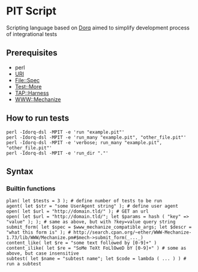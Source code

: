 PIT Script
==========

Scripting language based on [Dorq](https://github.com/kainwinterheart/dorq-dsl) aimed to simplify development process of integrational tests

Prerequisites
-------------

+ perl
+ [URI](https://metacpan.org/release/URI)
+ [File::Spec](https://metacpan.org/release/PathTools)
+ [Test::More](https://metacpan.org/release/Test-Simple)
+ [TAP::Harness](https://metacpan.org/release/Test-Harness)
+ [WWW::Mechanize](https://metacpan.org/release/WWW-Mechanize)

How to run tests
----------------

	perl -Idorq-dsl -MPIT -e 'run "example.pit"'
	perl -Idorq-dsl -MPIT -e 'run_many "example.pit", "other_file.pit"'
	perl -Idorq-dsl -MPIT -e 'verbose; run_many "example.pit", "other_file.pit"'
	perl -Idorq-dsl -MPIT -e 'run_dir "."'

Syntax
------

### Builtin functions

	plan( let $tests = 3 ); # define number of tests to be run
	agent( let $str = "some UserAgent string" ); # define user agent
	open( let $url = "http://domain.tld/" ); # GET an url
	open( let $url = "http://domain.tld/"; let $params = hash ( "key" => "value" ); ); # same as above, but with ?key=value query string
	submit_form( let $spec = $www_mechanize_compatible_args; let $descr = "what this form is" ); # http://search.cpan.org/~ether/WWW-Mechanize-1.73/lib/WWW/Mechanize.pm#$mech->submit_form(_..._)
	content_like( let $re = "some text followed by [0-9]+" )
	content_ilike( let $re = "SoMe TeXt FoLlOweD bY [0-9]+" ) # some as above, but case insensitive
	subtest( let $name = "subtest name"; let $code = lambda ( ... ) ) # run a subtest

